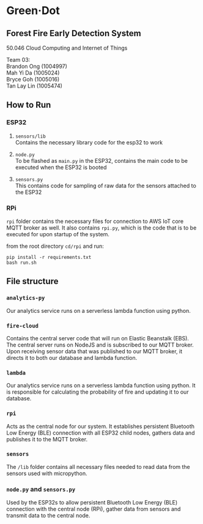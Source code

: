 # Green·Dot
## Forest Fire Early Detection System
50.046 Cloud Computing and Internet of Things

Team 03: \
Brandon Ong (1004997) \
Mah Yi Da (1005024) \
Bryce Goh (1005016) \
Tan Lay Lin (1005474) 

## How to Run

### ESP32
1. `sensors/lib` \
Contains the necessary library code for the esp32 to work

2. `node.py` \
To be flashed as `main.py` in the ESP32, contains the main code to be executed when the ESP32 is booted

3. `sensors.py` \
This contains code for sampling of raw data for the sensors attached to the ESP32

### RPi
`rpi` folder contains the necessary files for connection to AWS IoT core MQTT broker as well. It also contains `rpi.py`, which is the code that is to be executed for upon startup of the system.

from the root directory `cd/rpi` and run:
```
pip install -r requirements.txt
bash run.sh
```

## File structure

### ```analytics-py```
Our analytics service runs on a serverless lambda function using python. 

### ```fire-cloud```
Contains the central server code that will run on Elastic Beanstalk (EBS). The central server runs on NodeJS and is subscribed to our MQTT broker. Upon receiving sensor data that was published to our MQTT broker, it directs it to both our database and lambda function.

### ```lambda```
Our analytics service runs on a serverless lambda function using python. It is responsible for calculating the probability of fire and updating it to our database.

### ```rpi```
Acts as the central node for our system. It establishes persistent Bluetooth Low Energy (BLE) connection with all ESP32 child nodes, gathers data and publishes it to the MQTT broker.

### ```sensors```
The `/lib` folder contains all necessary files needed to read data from the sensors used with micropython.

### ```node.py``` and ```sensors.py```
Used by the ESP32s to allow persistent Bluetooth Low Energy (BLE) connection with the central node (RPi), gather data from sensors and transmit data to the central node.